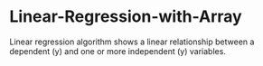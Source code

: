 # Linear-Regression-with-Array
Linear regression algorithm shows a linear relationship between a dependent (y) and one or more independent (y) variables.
